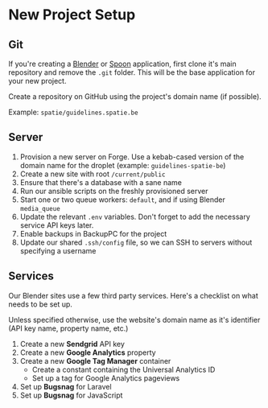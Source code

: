 # New Project Setup

## Git

If you're creating a [Blender](https://github.com/spatie/blender) or [Spoon](https://github.com/spatie/spoon) application, first clone it's main repository and remove the `.git` folder. This will be the base application for your new project.

Create a repository on GitHub using the project's domain name (if possible).

Example: `spatie/guidelines.spatie.be`

## Server

1. Provision a new server on Forge. Use a kebab-cased version of the domain name for the droplet (example: `guidelines-spatie-be`)
1. Create a new site with root `/current/public`
1. Ensure that there's a database with a sane name
1. Run our ansible scripts on the freshly provisioned server
1. Start one or two queue workers: `default`, and if using Blender `media_queue`
1. Update the relevant `.env` variables. Don't forget to add the necessary service API keys later.
1. Enable backups in BackupPC for the project
1. Update our shared `.ssh/config` file, so we can SSH to servers without specifying a username

## Services

Our Blender sites use a few third party services. Here's a checklist on what needs to be set up.

Unless specified otherwise, use the website's domain name as it's identifier (API key name, property name, etc.)

1. Create a new **Sendgrid** API key
1. Create a new **Google Analytics** property
1. Create a new **Google Tag Manager** container
    - Create a constant containing the Universal Analytics ID
    - Set up a tag for Google Analytics pageviews
1. Set up **Bugsnag** for Laravel
1. Set up **Bugsnag** for JavaScript

